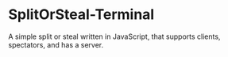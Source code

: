 # SplitOrSteal-Terminal
A simple split or steal written in JavaScript, that supports clients, spectators, and has a server.
